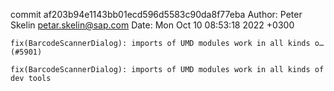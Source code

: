 commit af203b94e1143bb01ecd596d5583c90da8f77eba
Author: Peter Skelin <petar.skelin@sap.com>
Date:   Mon Oct 10 08:53:18 2022 +0300

    fix(BarcodeScannerDialog): imports of UMD modules work in all kinds o… (#5901)
    
    fix(BarcodeScannerDialog): imports of UMD modules work in all kinds of dev tools
